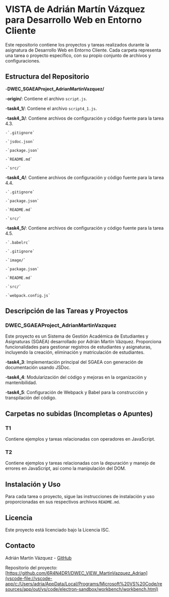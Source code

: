 # VISTA de Adrián Martín Vázquez para Desarrollo Web en Entorno Cliente

Este repositorio contiene los proyectos y tareas realizados durante la asignatura de Desarrollo Web en Entorno Cliente. Cada carpeta representa una tarea o proyecto específico, con su propio conjunto de archivos y configuraciones.

## Estructura del Repositorio

-**DWEC_SGAEAProject_AdrianMartinVazquez/**

  -**origin/**: Contiene el archivo `script.js`.

  -**task4_1/**: Contiene el archivo `script4_1.js`.

  -**task4_3/**: Contiene archivos de configuración y código fuente para la tarea 4.3.

    -`.gitignore`

    -`jsdoc.json`

    -`package.json`

    -`README.md`

    -`src/`

  -**task4_4/**: Contiene archivos de configuración y código fuente para la tarea 4.4.

    -`.gitignore`

    -`package.json`

    -`README.md`

    -`src/`

  -**task4_5/**: Contiene archivos de configuración y código fuente para la tarea 4.5.

    -`.babelrc`

    -`.gitignore`

    -`image/`

    -`package.json`

    -`README.md`

    -`src/`

    -`webpack.config.js`

## Descripción de las Tareas y Proyectos

### DWEC_SGAEAProject_AdrianMartinVazquez

Este proyecto es un Sistema de Gestión Académica de Estudiantes y Asignaturas (SGAEA) desarrollado por Adrián Martín Vázquez. Proporciona funcionalidades para gestionar registros de estudiantes y asignaturas, incluyendo la creación, eliminación y matriculación de estudiantes.

-**task4_3**: Implementación principal del SGAEA con generación de documentación usando JSDoc.

-**task4_4**: Modularización del código y mejoras en la organización y mantenibilidad.

-**task4_5**: Configuración de Webpack y Babel para la construcción y transpilación del código.

## Carpetas no subidas (Incompletas o Apuntes)

### T1

Contiene ejemplos y tareas relacionadas con operadores en JavaScript.

### T2

Contiene ejemplos y tareas relacionadas con la depuración y manejo de errores en JavaScript, así como la manipulación del DOM.

## Instalación y Uso

Para cada tarea o proyecto, sigue las instrucciones de instalación y uso proporcionadas en sus respectivos archivos `README.md`.

## Licencia

Este proyecto está licenciado bajo la Licencia ISC.

## Contacto

Adrián Martín Vázquez - [GitHub](vscode-file://vscode-app/c:/Users/adria/AppData/Local/Programs/Microsoft%20VS%20Code/resources/app/out/vs/code/electron-sandbox/workbench/workbench.html)

Repositorio del proyecto: [https://github.com/6R4N4DR1/DWEC_VIEW_MartinVazquez_Adrian](vscode-file://vscode-app/c:/Users/adria/AppData/Local/Programs/Microsoft%20VS%20Code/resources/app/out/vs/code/electron-sandbox/workbench/workbench.html)
